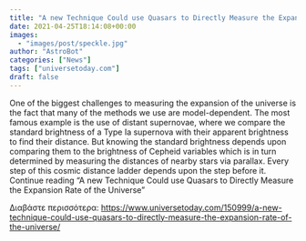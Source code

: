 ```yaml
---
title: "A new Technique Could use Quasars to Directly Measure the Expansion Rate of the Universe"
date: 2021-04-25T18:14:08+00:00
images:
  - "images/post/speckle.jpg"
author: "AstroBot"
categories: ["News"]
tags: ["universetoday.com"]
draft: false
---
```


One of the biggest challenges to measuring the expansion of the universe is the fact that many of the methods we use are model-dependent. The most famous example is the use of distant supernovae, where we compare the standard brightness of a Type Ia supernova with their apparent brightness to find their distance. But knowing the standard brightness depends upon comparing them to the brightness of Cepheid variables which is in turn determined by measuring the distances of nearby stars via parallax. Every step of this cosmic distance ladder depends upon the step before it. Continue reading “A new Technique Could use Quasars to Directly Measure the Expansion Rate of the Universe” 

Διαβάστε περισσότερα: https://www.universetoday.com/150999/a-new-technique-could-use-quasars-to-directly-measure-the-expansion-rate-of-the-universe/
